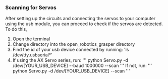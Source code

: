 ### Scanning for Servos
After setting up the circuits and connecting the servos to your computer using the usb module, you can proceed to check if the servos are detected. To do this,

1. Open the terminal
2. Change directory into the open_robotics_grasper directory
3. Find the id of your usb device connected by running: 'ls /dev/tty.usbserial*'
4. If using the AX Servo series, run:
'''
     python Servo.py -d /dev/[YOUR_USB_DEVICE] --baud 1000000 --scan
'''
 If not, run:
'''
     python Servo.py -d /dev/[YOUR_USB_DEVICE] --scan 
'''
